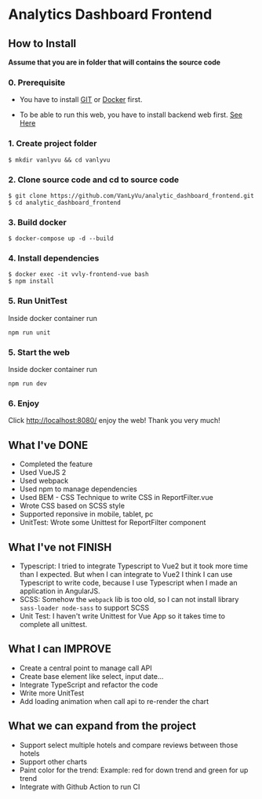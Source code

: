 # Analytics Dashboard Frontend

## How to Install

**Assume that you are in folder that will contains the source code**

### 0. Prerequisite

- You have to install [GIT](https://git-scm.com/book/en/v2/Getting-Started-Installing-Git)
or [Docker](https://docs.docker.com/get-docker/) first.

- To be able to run this web, you have to install backend web first. [See Here](https://github.com/VanLyVu/analytic_dashboard_backend)

### 1. Create project folder
```
$ mkdir vanlyvu && cd vanlyvu
```

### 2. Clone source code and cd to source code
```
$ git clone https://github.com/VanLyVu/analytic_dashboard_frontend.git
$ cd analytic_dashboard_frontend
```

### 3. Build docker
```
$ docker-compose up -d --build
```

### 4. Install dependencies
```
$ docker exec -it vvly-frontend-vue bash
$ npm install
```

### 5. Run UnitTest
Inside docker container run
```
npm run unit
```

### 5. Start the web
Inside docker container run
```
npm run dev
```

### 6. Enjoy
Click [http://localhost:8080/](http://localhost:8080/) enjoy the web! Thank you very much!

## What I've DONE
- Completed the feature
- Used VueJS 2
- Used webpack
- Used npm to manage dependencies
- Used BEM - CSS Technique to write CSS in ReportFilter.vue
- Wrote CSS based on SCSS style
- Supported reponsive in mobile, tablet, pc
- UnitTest: Wrote some Unittest for ReportFilter component

## What I've not FINISH
- Typescript: I tried to integrate Typescript to Vue2 but it took more time than I expected. But when I can integrate to Vue2 I think I can use Typescript to write code, because I use Typescript when I made an application in AngularJS.
- SCSS: Somehow the `webpack` lib is too old, so I can not install library `sass-loader node-sass` to support SCSS
- Unit Test: I haven't write Unittest for Vue App so it takes time to complete all unittest.

## What I can IMPROVE
- Create a central point to manage call API
- Create base element like select, input date...
- Integrate TypeScript and refactor the code
- Write more UnitTest
- Add loading animation when call api to re-render the chart


## What we can expand from the project
- Support select multiple hotels and compare reviews between those hotels
- Support other charts
- Paint color for the trend: Example: red for down trend and green for up trend
- Integrate with Github Action to run CI
